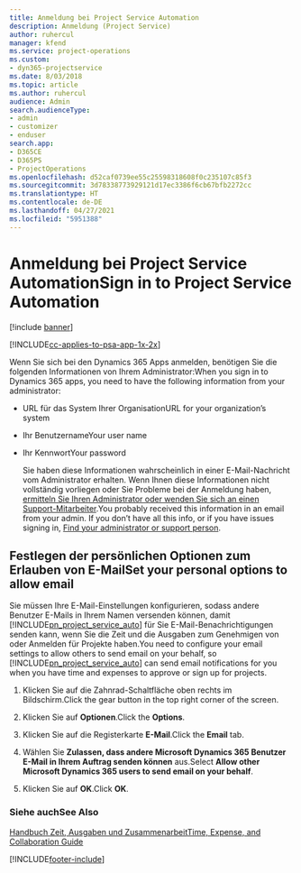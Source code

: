 ```yaml
---
title: Anmeldung bei Project Service Automation
description: Anmeldung (Project Service)
author: ruhercul
manager: kfend
ms.service: project-operations
ms.custom:
- dyn365-projectservice
ms.date: 8/03/2018
ms.topic: article
ms.author: ruhercul
audience: Admin
search.audienceType:
- admin
- customizer
- enduser
search.app:
- D365CE
- D365PS
- ProjectOperations
ms.openlocfilehash: d52caf0739ee55c25598318608f0c235107c85f3
ms.sourcegitcommit: 3d78338773929121d17ec3386f6cb67bfb2272cc
ms.translationtype: HT
ms.contentlocale: de-DE
ms.lasthandoff: 04/27/2021
ms.locfileid: "5951388"
---
```

# <a name="sign-in-to-project-service-automation"></a><span data-ttu-id="84cd3-103">Anmeldung bei Project Service Automation</span><span class="sxs-lookup"><span data-stu-id="84cd3-103">Sign in to Project Service Automation</span></span>

[!include [banner](../includes/psa-now-project-operations.md)]

[!INCLUDE[cc-applies-to-psa-app-1x-2x](../includes/cc-applies-to-psa-app-1x-2x.md)]

<span data-ttu-id="84cd3-104">Wenn Sie sich bei den  Dynamics 365 Apps anmelden, benötigen Sie die folgenden Informationen von Ihrem Administrator:</span><span class="sxs-lookup"><span data-stu-id="84cd3-104">When you sign in to Dynamics 365 apps, you need to have the following information from your administrator:</span></span>  
  
- <span data-ttu-id="84cd3-105">URL für das System Ihrer Organisation</span><span class="sxs-lookup"><span data-stu-id="84cd3-105">URL for your organization’s system</span></span>  
  
- <span data-ttu-id="84cd3-106">Ihr Benutzername</span><span class="sxs-lookup"><span data-stu-id="84cd3-106">Your user name</span></span>  
  
- <span data-ttu-id="84cd3-107">Ihr Kennwort</span><span class="sxs-lookup"><span data-stu-id="84cd3-107">Your password</span></span>  
  
  <span data-ttu-id="84cd3-108">Sie haben diese Informationen wahrscheinlich in einer E-Mail-Nachricht vom Administrator erhalten. Wenn Ihnen diese Informationen nicht vollständig vorliegen oder Sie Probleme bei der Anmeldung haben, [ermitteln Sie Ihren Administrator oder wenden Sie sich an einen Support-Mitarbeiter](/dynamics365/customerengagement/on-premises/basics/find-administrator-support).</span><span class="sxs-lookup"><span data-stu-id="84cd3-108">You probably received this information in an email from your admin. If you don’t have all this info, or if you have issues signing in, [Find your administrator or support person](/dynamics365/customerengagement/on-premises/basics/find-administrator-support).</span></span>  
  
## <a name="set-your-personal-options-to-allow-email"></a><span data-ttu-id="84cd3-109">Festlegen der persönlichen Optionen zum Erlauben von E-Mail</span><span class="sxs-lookup"><span data-stu-id="84cd3-109">Set your personal options to allow email</span></span>  
 <span data-ttu-id="84cd3-110">Sie müssen Ihre E-Mail-Einstellungen konfigurieren, sodass andere Benutzer E-Mails in Ihrem Namen versenden können, damit [!INCLUDE[pn_project_service_auto](../includes/pn-project-service-auto.md)] für Sie E-Mail-Benachrichtigungen senden kann, wenn Sie die Zeit und die Ausgaben zum Genehmigen von oder Anmelden für Projekte haben.</span><span class="sxs-lookup"><span data-stu-id="84cd3-110">You need to configure your email settings to allow others to send email on your behalf, so [!INCLUDE[pn_project_service_auto](../includes/pn-project-service-auto.md)] can send email notifications for you when you have time and expenses to approve or sign up for projects.</span></span>  
  
1.  <span data-ttu-id="84cd3-111">Klicken Sie auf die Zahnrad-Schaltfläche oben rechts im Bildschirm.</span><span class="sxs-lookup"><span data-stu-id="84cd3-111">Click the gear button in the top right corner of the screen.</span></span>  
  
2.  <span data-ttu-id="84cd3-112">Klicken Sie auf **Optionen**.</span><span class="sxs-lookup"><span data-stu-id="84cd3-112">Click the **Options**.</span></span>  
  
3.  <span data-ttu-id="84cd3-113">Klicken Sie auf die Registerkarte **E-Mail**.</span><span class="sxs-lookup"><span data-stu-id="84cd3-113">Click the **Email** tab.</span></span>  
  
4.  <span data-ttu-id="84cd3-114">Wählen Sie **Zulassen, dass andere Microsoft Dynamics 365 Benutzer E-Mail in Ihrem Auftrag senden können** aus.</span><span class="sxs-lookup"><span data-stu-id="84cd3-114">Select **Allow other Microsoft Dynamics 365 users to send email on your behalf**.</span></span>  
  
5.  <span data-ttu-id="84cd3-115">Klicken Sie auf **OK**.</span><span class="sxs-lookup"><span data-stu-id="84cd3-115">Click **OK**.</span></span>  
  
### <a name="see-also"></a><span data-ttu-id="84cd3-116">Siehe auch</span><span class="sxs-lookup"><span data-stu-id="84cd3-116">See Also</span></span>  
 [<span data-ttu-id="84cd3-117">Handbuch Zeit, Ausgaben und Zusammenarbeit</span><span class="sxs-lookup"><span data-stu-id="84cd3-117">Time, Expense, and Collaboration Guide</span></span>](../psa/time-expense-collaboration-guide.md)


[!INCLUDE[footer-include](../includes/footer-banner.md)]